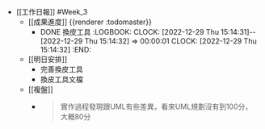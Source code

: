 - [[工作日報]] #Week_3
	- [[成果進度]] {{renderer :todomaster}}
		- DONE 換皮工具
		  :LOGBOOK:
		  CLOCK: [2022-12-29 Thu 15:14:31]--[2022-12-29 Thu 15:14:32] =>  00:00:01
		  CLOCK: [2022-12-29 Thu 15:14:32]
		  :END:
	- [[明日安排]]
		- 完善換皮工具
		- 換皮工具文檔
	- [[複盤]]
		- > 實作過程發現跟UML有些差異，看來UML規劃沒有到100分，大概80分